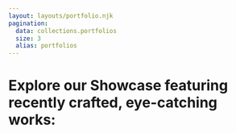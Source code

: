 ```yaml
---
layout: layouts/portfolio.njk
pagination:
  data: collections.portfolios
  size: 3
  alias: portfolios
---
```

# Explore our <span>Showcase </span>featuring recently crafted, eye-catching works: